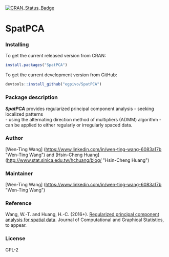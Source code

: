 [![CRAN_Status_Badge](http://www.r-pkg.org/badges/version/SpatPCA)](https://cran.r-project.org/package=SpatPCA)


# SpatPCA

### Installing
To get the current released version from CRAN:

```r
install.packages("SpatPCA")
```

To get the current development version from GitHub:

```r
devtools::install_github("egpivo/SpatPCA")
```

### Package description
***SpatPCA*** provides regularized principal component analysis 
	- seeking localized patterns       
    	- using the alternating direction method of multipliers (ADMM) algorithm
    	- can be applied to either regularly or irregularly spaced data.



### Author
 [Wen-Ting Wang] (https://www.linkedin.com/in/wen-ting-wang-6083a17b "Wen-Ting Wang") and [Hsin-Cheng Huang] (http://www.stat.sinica.edu.tw/hchuang/blog/ "Hsin-Cheng Huang")
 
### Maintainer
[Wen-Ting Wang] (https://www.linkedin.com/in/wen-ting-wang-6083a17b "Wen-Ting Wang")

### Reference
Wang, W.-T. and Huang, H.-C. (2016+). [Regularized principal component analysis for spatial data](https://arxiv.org/pdf/1501.03221v3.pdf, "Regularized principal component analysis for spatial data"). Journal of Computational and Graphical Statistics, to appear.
 
### License
  GPL-2
